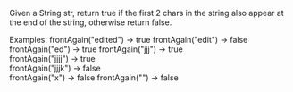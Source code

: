 Given a String str, return true if the first 2 chars in the string also appear at the end of the string, otherwise return false.

Examples:
frontAgain("edited") → true
frontAgain("edit") → false
frontAgain("ed") → true
frontAgain("jjj") → true	
frontAgain("jjjj") → true	
frontAgain("jjjk") → false		
frontAgain("x") → false	
frontAgain("") → false